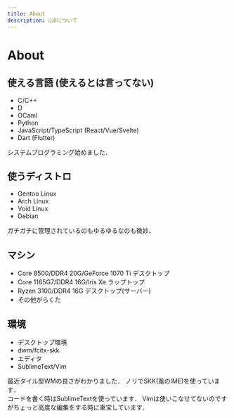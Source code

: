 ```yaml
---
title: About
description: 山Dについて
---
```


# About

## 使える言語 (使えるとは言ってない)

- C/C++
- D
- OCaml
- Python
- JavaScript/TypeScript (React/Vue/Svelte)
- Dart (Flutter)

システムプログラミング始めました．

## 使うディストロ

- Gentoo Linux
- Arch Linux
- Void Linux
- Debian

ガチガチに管理されているのもゆるゆるなのも微妙．

## マシン

- Core 8500/DDR4 20G/GeForce 1070 Ti デスクトップ
- Core 1165G7/DDR4 16G/Iris Xe ラップトップ
- Ryzen 3100/DDR4 16G デスクトップ(サーバー)
- その他がらくた

## 環境

- デスクトップ環境
- dwm/fcitx-skk
- エディタ
- SublimeText/Vim

最近タイル型WMの良さがわかりました．
ノリでSKK(風のIME)を使っています．  
コードを書く時はSublimeTextを使っています．
Vimは使いこなせてないのですがちょっと高度な編集をする時に重宝しています．
